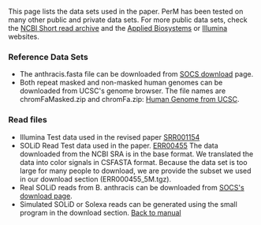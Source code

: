 This page lists the data sets used in the paper. PerM has been tested on many other public and private data sets. For more public data sets, check the [NCBI Short read archive](http://www.ncbi.nlm.nih.gov/Traces/sra/sra.cgi?) and the [Applied Biosystems](http://solidsoftwaretools.com/gf/project/ecoli2x50/) or [Illumina](ftp://ftp.illumina.com) websites.

### Reference Data Sets ###
  * The anthracis.fasta file can be downloaded from [SOCS download](http://socs.biology.gatech.edu/Download.html) page.
  * Both repeat masked and non-masked human genomes can be downloaded from UCSC's genome browser. The file names are chromFaMasked.zip and chromFa.zip: [Human Genome from UCSC](http://hgdownload.cse.ucsc.edu/goldenPath/hg18/bigZips).
### Read files ###
  * Illumina Test data used in the revised paper [SRR001154](http://www.ncbi.nlm.nih.gov/Traces/sra/sra.cgi?cmd=viewer&m=data&s=viewer&run=SRR001154)
  * SOLiD Read Test data used in the paper. [ERR00455](http://www.ncbi.nlm.nih.gov/Traces/sra/sra.cgi?cmd=viewer&m=data&s=viewer&run=ERR000455&search=&x=&y=&show_read=on&show_graph=on&space=color)
The data downloaded from the NCBI SRA is in the base format. We translated the data into
color signals in CSFASTA format. Because the data set is too large for many people to download, we are provide the subset we used in our download section (ERR000455\_5M.tgz).
  * Real SOLiD reads from B. anthracis can be downloaded from [SOCS's download page](http://socs.biology.gatech.edu/Download.html).
  * Simulated SOLiD or Solexa reads can be generated using the small program in the download section.
[Back to manual](http://code.google.com/p/perm/wiki/Manual)